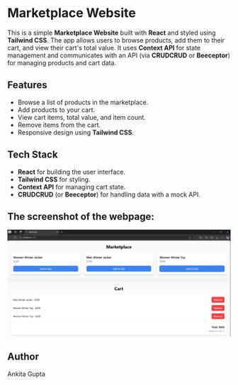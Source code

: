 # Marketplace Website

This is a simple **Marketplace Website** built with **React** and styled using **Tailwind CSS**. The app allows users to browse products, add them to their cart, and view their cart's total value. It uses **Context API** for state management and communicates with an API (via **CRUDCRUD** or **Beeceptor**) for managing products and cart data.

## Features
- Browse a list of products in the marketplace.
- Add products to your cart.
- View cart items, total value, and item count.
- Remove items from the cart.
- Responsive design using **Tailwind CSS**.

## Tech Stack
- **React** for building the user interface.
- **Tailwind CSS** for styling.
- **Context API** for managing cart state.
- **CRUDCRUD** (or **Beeceptor**) for handling data with a mock API.

###

## The screenshot of the webpage:

  ![Screenshot](img1.png)


## Author
Ankita Gupta
